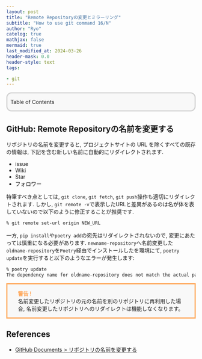 ```yaml
---
layout: post
title: "Remote Repositoryの変更とミラーリング"
subtitle: "How to use git command 16/N"
author: "Ryo"
catelog: true
mathjax: false
mermaid: true
last_modified_at: 2024-03-26
header-mask: 0.0
header-style: text
tags:

- git
---
```


<div style='border-radius: 1em; border-style:solid; border-color:#D3D3D3; background-color:#F8F8F8'>

<p class="h4">&nbsp;&nbsp;Table of Contents</p>

<!-- START doctoc -->
<!-- END doctoc -->


</div>

## GitHub: Remote Repositoryの名前を変更する

リポジトリの名前を変更すると, プロジェクトサイトの URL を除くすべての既存の情報は, 下記を含む新しい名前に自動的にリダイレクトされます.

- issue
- Wiki
- Star
- フォロワー

特筆すべき点としては, `git clone`, `git fetch`, `git push`操作も適切にリダイレクトされます. しかし, 
`git remote -v`で表示したURLと差異があるのは名が体を表していないので以下のように修正することが推奨です.

```zsh
% git remote set-url origin NEW_URL
```

一方, `pip install`や`poetry add`の宛先はリダイレクトされないので, 変更にあたっては慎重になる必要があります. 
`newname-repository`へ名前変更した `oldname-repository`を`Poetry`経由でインストールしたを環境にて, `poetry update`を実行すると以下のようなエラーが発生します:

```zsh
% poetry update
The dependency name for oldname-repository does not match the actual package's name: newname-repository
```

<div style='padding-left: 2em; padding-right: 2em; border-radius: 0em; border-style:solid; border-color:#ffa657; background-color:#F8F8F8'>

<strong style="color:#ffa657">警告 !</strong> <br> 名前変更したリポジトリの元の名前を別のリポジトリに再利用した場合, 名前変更したリポジトリへのリダイレクトは機能しなくなります。

</div>



References
----------
- [GitHub Documents > リポジトリの名前を変更する](https://docs.github.com/ja/repositories/creating-and-managing-repositories/renaming-a-repository)